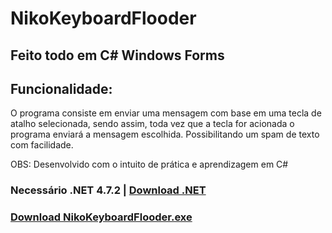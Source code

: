 # NikoKeyboardFlooder
## Feito todo em C# Windows Forms

## Funcionalidade:
O programa consiste em enviar uma mensagem com base em uma tecla de atalho selecionada, sendo assim, toda vez que a tecla for acionada o programa enviará a mensagem escolhida.
Possibilitando um spam de texto com facilidade.

OBS: Desenvolvido com o intuito de prática e aprendizagem em C#

### Necessário .NET 4.7.2 | [Download .NET](https://dotnet.microsoft.com/download/dotnet-framework/net472)
### [Download NikoKeyboardFlooder.exe](https://github.com/nikao8/NikoKeyboardFlooder/raw/main/exe_file/NikoKeyboardFlooder.exe)
